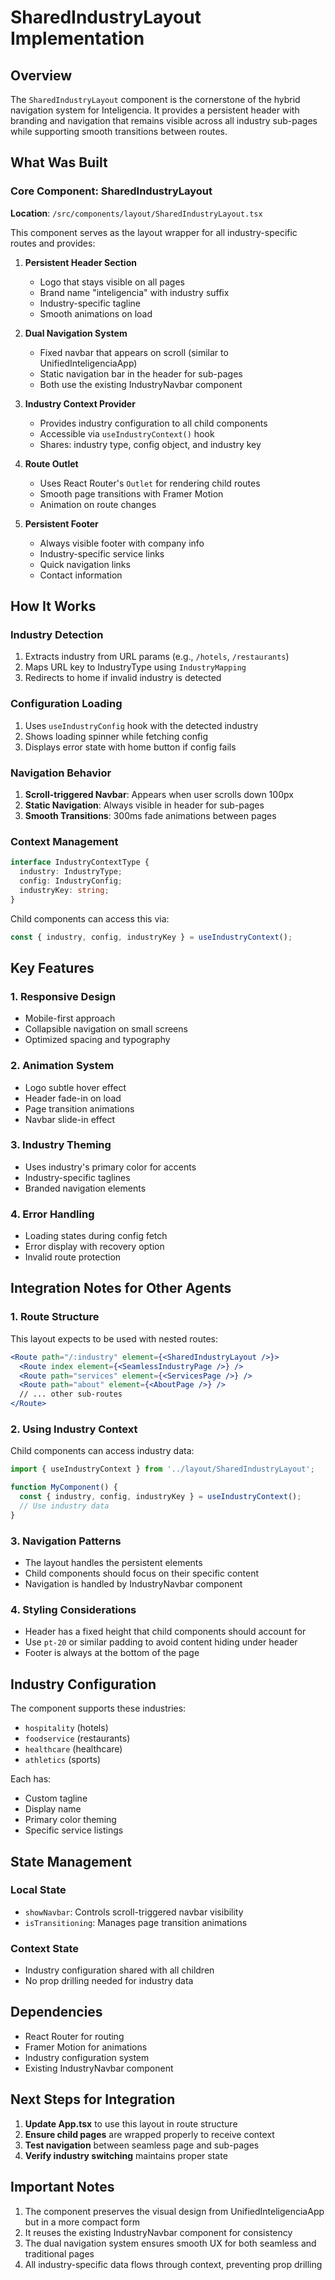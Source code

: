 # SharedIndustryLayout Implementation

## Overview
The `SharedIndustryLayout` component is the cornerstone of the hybrid navigation system for Inteligencia. It provides a persistent header with branding and navigation that remains visible across all industry sub-pages while supporting smooth transitions between routes.

## What Was Built

### Core Component: SharedIndustryLayout
**Location**: `/src/components/layout/SharedIndustryLayout.tsx`

This component serves as the layout wrapper for all industry-specific routes and provides:

1. **Persistent Header Section**
   - Logo that stays visible on all pages
   - Brand name "inteligencia" with industry suffix
   - Industry-specific tagline
   - Smooth animations on load

2. **Dual Navigation System**
   - Fixed navbar that appears on scroll (similar to UnifiedInteligenciaApp)
   - Static navigation bar in the header for sub-pages
   - Both use the existing IndustryNavbar component

3. **Industry Context Provider**
   - Provides industry configuration to all child components
   - Accessible via `useIndustryContext()` hook
   - Shares: industry type, config object, and industry key

4. **Route Outlet**
   - Uses React Router's `Outlet` for rendering child routes
   - Smooth page transitions with Framer Motion
   - Animation on route changes

5. **Persistent Footer**
   - Always visible footer with company info
   - Industry-specific service links
   - Quick navigation links
   - Contact information

## How It Works

### Industry Detection
1. Extracts industry from URL params (e.g., `/hotels`, `/restaurants`)
2. Maps URL key to IndustryType using `IndustryMapping`
3. Redirects to home if invalid industry is detected

### Configuration Loading
1. Uses `useIndustryConfig` hook with the detected industry
2. Shows loading spinner while fetching config
3. Displays error state with home button if config fails

### Navigation Behavior
1. **Scroll-triggered Navbar**: Appears when user scrolls down 100px
2. **Static Navigation**: Always visible in header for sub-pages
3. **Smooth Transitions**: 300ms fade animations between pages

### Context Management
```typescript
interface IndustryContextType {
  industry: IndustryType;
  config: IndustryConfig;
  industryKey: string;
}
```

Child components can access this via:
```typescript
const { industry, config, industryKey } = useIndustryContext();
```

## Key Features

### 1. Responsive Design
- Mobile-first approach
- Collapsible navigation on small screens
- Optimized spacing and typography

### 2. Animation System
- Logo subtle hover effect
- Header fade-in on load
- Page transition animations
- Navbar slide-in effect

### 3. Industry Theming
- Uses industry's primary color for accents
- Industry-specific taglines
- Branded navigation elements

### 4. Error Handling
- Loading states during config fetch
- Error display with recovery option
- Invalid route protection

## Integration Notes for Other Agents

### 1. Route Structure
This layout expects to be used with nested routes:
```jsx
<Route path="/:industry" element={<SharedIndustryLayout />}>
  <Route index element={<SeamlessIndustryPage />} />
  <Route path="services" element={<ServicesPage />} />
  <Route path="about" element={<AboutPage />} />
  // ... other sub-routes
</Route>
```

### 2. Using Industry Context
Child components can access industry data:
```jsx
import { useIndustryContext } from '../layout/SharedIndustryLayout';

function MyComponent() {
  const { industry, config, industryKey } = useIndustryContext();
  // Use industry data
}
```

### 3. Navigation Patterns
- The layout handles the persistent elements
- Child components should focus on their specific content
- Navigation is handled by IndustryNavbar component

### 4. Styling Considerations
- Header has a fixed height that child components should account for
- Use `pt-20` or similar padding to avoid content hiding under header
- Footer is always at the bottom of the page

## Industry Configuration

The component supports these industries:
- `hospitality` (hotels)
- `foodservice` (restaurants)  
- `healthcare` (healthcare)
- `athletics` (sports)

Each has:
- Custom tagline
- Display name
- Primary color theming
- Specific service listings

## State Management

### Local State
- `showNavbar`: Controls scroll-triggered navbar visibility
- `isTransitioning`: Manages page transition animations

### Context State
- Industry configuration shared with all children
- No prop drilling needed for industry data

## Dependencies
- React Router for routing
- Framer Motion for animations
- Industry configuration system
- Existing IndustryNavbar component

## Next Steps for Integration

1. **Update App.tsx** to use this layout in route structure
2. **Ensure child pages** are wrapped properly to receive context
3. **Test navigation** between seamless page and sub-pages
4. **Verify industry switching** maintains proper state

## Important Notes

1. The component preserves the visual design from UnifiedInteligenciaApp but in a more compact form
2. It reuses the existing IndustryNavbar component for consistency
3. The dual navigation system ensures smooth UX for both seamless and traditional pages
4. All industry-specific data flows through context, preventing prop drilling